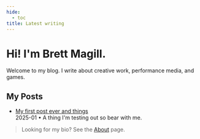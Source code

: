 ```yaml
---
hide:
  - toc
title: Latest writing
---
```


# Hi! I'm Brett Magill.

Welcome to my blog. I write about creative work, performance media, and games.

## My Posts

<ul class="post-list">
  <li>
    <a class="post-title" href="posts/2025-01-hello-world.md">My first post ever and things</a>
    <div class="post-meta">2025-01 • A thing I'm testing out so bear with me.</div>
  </li>
</ul>

> Looking for my bio? See the [About](about.md) page.
